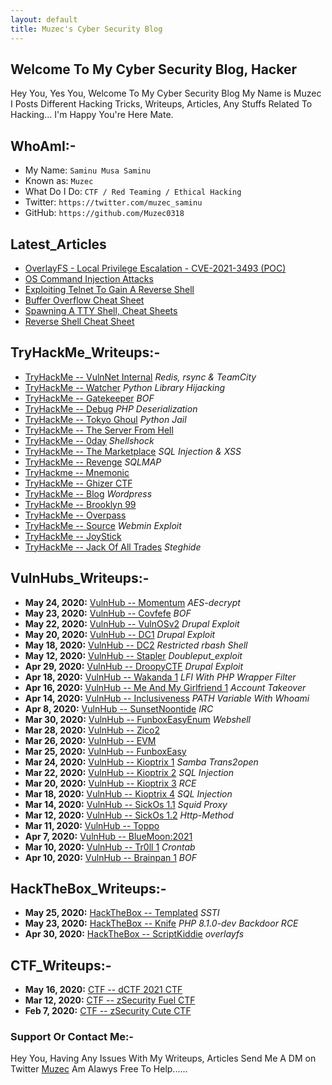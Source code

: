 ```yaml
---
layout: default
title: Muzec's Cyber Security Blog
---
```


## Welcome To My Cyber Security Blog,  Hacker

Hey You, Yes You, Welcome To My Cyber Security Blog My Name is Muzec I Posts Different Hacking Tricks, Writeups, Articles, Any Stuffs Related To Hacking... I'm Happy You're Here Mate.

## WhoAmI:-


- My Name:    `Saminu Musa Saminu`
- Known as:   `Muzec`
- What Do I Do:  `CTF / Red Teaming / Ethical Hacking`
- Twitter:    `https://twitter.com/muzec_saminu`
- GitHub:     `https://github.com/Muzec0318`

## Latest_Articles

- [OverlayFS - Local Privilege Escalation - CVE-2021-3493 (POC)](https://muzec0318.github.io/posts/overlayfs.html)
- [OS Command Injection Attacks](https://muzec0318.github.io/posts/oscommand.html)
- [Exploiting Telnet To Gain A Reverse Shell](https://muzec0318.github.io/posts/Telnet.html)
- [Buffer Overflow Cheat Sheet](https://muzec0318.github.io/posts/BufferOverflow.html)
- [Spawning A TTY Shell, Cheat Sheets](https://muzec0318.github.io/posts/Ttyshells.html)
- [Reverse Shell Cheat Sheet](https://muzec0318.github.io/posts/ReverseShell.html)

## TryHackMe_Writeups:-


- [TryHackMe -- VulnNet Internal](https://muzec0318.github.io/posts/vulnet.html) *Redis, rsync & TeamCity*
- [TryHackMe -- Watcher](https://muzec0318.github.io/posts/Watcher.html) *Python Library Hijacking*
- [TryHackMe -- Gatekeeper](https://muzec0318.github.io/posts/Gatekeeper.html) *BOF*
- [TryHackMe -- Debug](https://muzec0318.github.io/posts/Debug.html)  *PHP Deserialization*
- [TryHackMe -- Tokyo Ghoul](https://muzec0318.github.io/posts/tokyoghoul666.html)  *Python Jail*
- [TryHackMe -- The Server From Hell](https://muzec0318.github.io/posts/TheServerFromHell.html)
- [TryHackMe -- 0day](https://muzec0318.github.io/posts/0day.html)  *Shellshock*
- [TryHackMe -- The Marketplace](https://muzec0318.github.io/posts/Marketplace.html)  *SQL Injection & XSS*
- [TryHackMe -- Revenge](https://muzec0318.github.io/posts/Revenge.html)  *SQLMAP*
- [TryHackme -- Mnemonic](https://muzec0318.github.io/posts/Mnemonic.html)
- [TryHackMe -- Ghizer CTF](https://muzec0318.github.io/posts/Ghizer.html)
- [TryHackMe -- Blog](https://muzec0318.github.io/posts/Blog.html)  *Wordpress*
- [TryHackMe -- Brooklyn 99](https://muzec0318.github.io/posts/Brooklyn99.html)
- [TryHackMe -- Overpass](https://muzec0318.github.io/posts/Overpass.html)
- [TryHackMe -- Source](https://muzec0318.github.io/posts/Source.html)  *Webmin Exploit*
- [TryHackMe -- JoyStick](https://muzec0318.github.io/posts/JoyStick.html)
- [TryHackMe -- Jack Of All Trades](https://muzec0318.github.io/posts/Jack.html)  *Steghide*

## VulnHubs_Writeups:-

- **May 24, 2020:** [VulnHub -- Momentum](https://muzec0318.github.io/posts/momentum.html) *AES-decrypt*
- **May 23, 2020:** [VulnHub -- Covfefe](https://muzec0318.github.io/posts/covfefe.html) *BOF*
- **May 22, 2020:** [VulnHub -- VulnOSv2](https://muzec0318.github.io/posts/vulnos2.html) *Drupal Exploit*
- **May 20, 2020:** [VulnHub -- DC1](https://muzec0318.github.io/posts/dc1.html) *Drupal Exploit*
- **May 18, 2020:** [VulnHub -- DC2](https://muzec0318.github.io/posts/dc2.html) *Restricted rbash Shell*
- **May 12, 2020:** [VulnHub -- Stapler](https://muzec0318.github.io/posts/stapler.html) *Doubleput_exploit*
- **Apr 29, 2020:** [VulnHub -- DroopyCTF](https://muzec0318.github.io/posts/Droopy.html) *Drupal Exploit*
- **Apr 18, 2020:** [VulnHub -- Wakanda 1](https://muzec0318.github.io/posts/wakanda.html) *LFI With PHP Wrapper Filter*
- **Apr 16, 2020:** [VulnHub -- Me And My Girlfriend 1](https://muzec0318.github.io/posts/meandmygirlfriend.html) *Account Takeover*
- **Apr 14, 2020:** [VulnHub -- Inclusiveness](https://muzec0318.github.io/posts/Inclusiveness.html)  *PATH Variable With Whoami*
- **Apr 8, 2020:** [VulnHub -- SunsetNoontide](https://muzec0318.github.io/posts/Sunsetnoontide.html)  *IRC*
- **Mar 30, 2020:** [VulnHub -- FunboxEasyEnum](https://muzec0318.github.io/posts/Funboxeasyenum.html)  *Webshell*
- **Mar 28, 2020:** [VulnHub -- Zico2](https://muzec0318.github.io/posts/zico2.html)
- **Mar 26, 2020:** [VulnHub -- EVM](https://muzec0318.github.io/posts/evm.html)
- **Mar 25, 2020:** [VulnHub -- FunboxEasy](https://muzec0318.github.io/posts/Funbox3.html)
- **Mar 24, 2020:** [VulnHub -- Kioptrix 1](https://muzec0318.github.io/posts/kioptrix1.html)     *Samba Trans2open*
- **Mar 22, 2020:** [VulnHub -- Kioptrix 2](https://muzec0318.github.io/posts/Kioptrix2.html)     *SQL Injection*
- **Mar 20, 2020:** [VulnHub -- Kioptrix 3](https://muzec0318.github.io/posts/Kioptrix3.html)     *RCE*
- **Mar 18, 2020:** [VulnHub -- Kioptrix 4](https://muzec0318.github.io/posts/Kioptrix4.html)     *SQL Injection*
- **Mar 14, 2020:** [VulnHub -- SickOs 1.1](https://muzec0318.github.io/posts/Sickos.html)    *Squid Proxy*
- **Mar 12, 2020:** [VulnHub -- SickOs 1.2](https://muzec0318.github.io/posts/Sickos2.html)    *Http-Method*
- **Mar 11, 2020:** [VulnHub -- Toppo](https://muzec0318.github.io/posts/Toppo.html)
- **Apr 7, 2020:** [VulnHub -- BlueMoon:2021](https://muzec0318.github.io/posts/Bluemoon.html)
- **Mar 10, 2020:** [VulnHub -- Tr0ll 1](https://muzec0318.github.io/posts/Tr0ll.html)      *Crontab*
- **Apr 10, 2020:** [VulnHub -- Brainpan 1](https://muzec0318.github.io/posts/Brainpan1.html)      *BOF*

## HackTheBox_Writeups:-

- **May 25, 2020:** [HackTheBox -- Templated](https://muzec0318.github.io/posts/templated.html) *SSTI*
- **May 23, 2020:** [HackTheBox -- Knife](https://muzec0318.github.io/posts/knife.html) *PHP 8.1.0-dev Backdoor RCE*
- **Apr 30, 2020:** [HackTheBox -- ScriptKiddie](https://muzec0318.github.io/posts/scriptkiddie.html) *overlayfs*

## CTF_Writeups:-

- **May 16, 2020:** [CTF -- dCTF 2021 CTF](https://muzec0318.github.io/posts/dctf21.html)
- **Mar 12, 2020:** [CTF -- zSecurity Fuel CTF](https://muzec0318.github.io/posts/Zfuel.html)
- **Feb 7, 2020:** [CTF -- zSecurity Cute CTF](https://muzec0318.github.io/posts/Zcute.html)

### Support Or Contact Me:-
Hey You, Having Any Issues With My Writeups, Articles Send Me A DM on Twitter [Muzec](https://twitter.com/muzec_saminu)  Am Alawys Free To Help......

